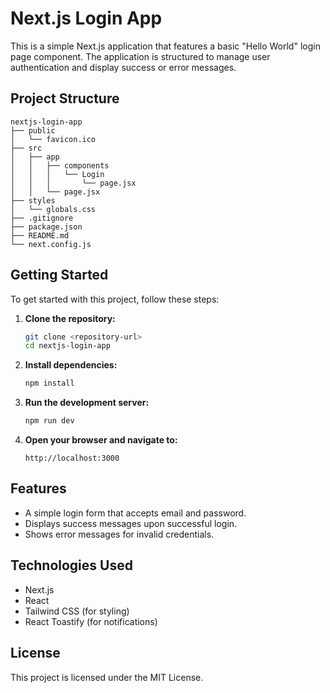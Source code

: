 # Next.js Login App

This is a simple Next.js application that features a basic "Hello World" login page component. The application is structured to manage user authentication and display success or error messages.

## Project Structure

```
nextjs-login-app
├── public
│   └── favicon.ico
├── src
│   ├── app
│   │   ├── components
│   │   │   └── Login
│   │   │       └── page.jsx
│   │   └── page.jsx
├── styles
│   └── globals.css
├── .gitignore
├── package.json
├── README.md
└── next.config.js
```

## Getting Started

To get started with this project, follow these steps:

1. **Clone the repository:**
   ```bash
   git clone <repository-url>
   cd nextjs-login-app
   ```

2. **Install dependencies:**
   ```bash
   npm install
   ```

3. **Run the development server:**
   ```bash
   npm run dev
   ```

4. **Open your browser and navigate to:**
   ```
   http://localhost:3000
   ```

## Features

- A simple login form that accepts email and password.
- Displays success messages upon successful login.
- Shows error messages for invalid credentials.

## Technologies Used

- Next.js
- React
- Tailwind CSS (for styling)
- React Toastify (for notifications)

## License

This project is licensed under the MIT License.